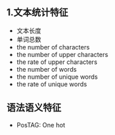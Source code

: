 ## 1.文本统计特征
- 文本长度
- 单词总数
- the number of characters
- the number of upper characters
- the rate of upper characters
- the number of words
- the number of unique words
- the rate of unique words


## 语法语义特征
- PosTAG: One hot
